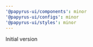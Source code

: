 ```yaml
---
'@papyrus-ui/components': minor
'@papyrus-ui/configs': minor
'@papyrus-ui/styles': minor
---
```


Initial version
